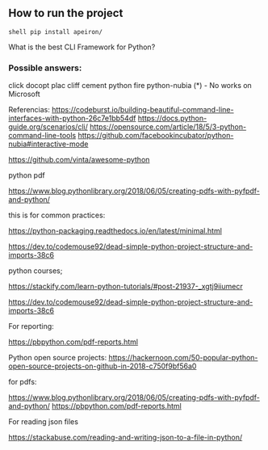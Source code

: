 ## How to run the project

``shell
pip install apeiron/
``

What is the best CLI Framework for Python?

### Possible answers:

click
docopt
plac
cliff
cement
python fire
python-nubia (*) - No works on Microsoft


Referencias:
https://codeburst.io/building-beautiful-command-line-interfaces-with-python-26c7e1bb54df
https://docs.python-guide.org/scenarios/cli/
https://opensource.com/article/18/5/3-python-command-line-tools
https://github.com/facebookincubator/python-nubia#interactive-mode

https://github.com/vinta/awesome-python

python pdf

https://www.blog.pythonlibrary.org/2018/06/05/creating-pdfs-with-pyfpdf-and-python/

this is for common practices:

https://python-packaging.readthedocs.io/en/latest/minimal.html

https://dev.to/codemouse92/dead-simple-python-project-structure-and-imports-38c6

python courses;

https://stackify.com/learn-python-tutorials/#post-21937-_xgtj9iiumecr

https://dev.to/codemouse92/dead-simple-python-project-structure-and-imports-38c6

For reporting:

https://pbpython.com/pdf-reports.html

Python open source projects:
https://hackernoon.com/50-popular-python-open-source-projects-on-github-in-2018-c750f9bf56a0

for pdfs:

https://www.blog.pythonlibrary.org/2018/06/05/creating-pdfs-with-pyfpdf-and-python/
https://pbpython.com/pdf-reports.html

For reading json files

https://stackabuse.com/reading-and-writing-json-to-a-file-in-python/
